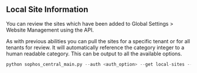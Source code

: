 ## Local Site Information

You can review the sites which have been added to Global Settings > Website Management using the API.

As with previous abilities you can pull the sites for a specific tenant or for all tenants for review. It will automatically reference
the category integer to a human readable category. This can be output to all the available options.
```python
python sophos_central_main.py --auth <auth_option> --get local-sites --output <output_option>
```